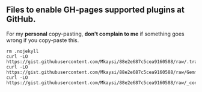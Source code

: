 ## Files to enable GH-pages supported plugins at GitHub.

For my **personal** copy-pasting, **don't complain to me** if something 
goes wrong if you copy-paste this.

```
rm .nojekyll
curl -LO https://gist.githubusercontent.com/Mkaysi/88e2e687c5cea9160588/raw/.travis.yml
curl -LO https://gist.githubusercontent.com/Mkaysi/88e2e687c5cea9160588/raw/Gemfile
curl -LO https://gist.githubusercontent.com/Mkaysi/88e2e687c5cea9160588/raw/_config.yml
```
